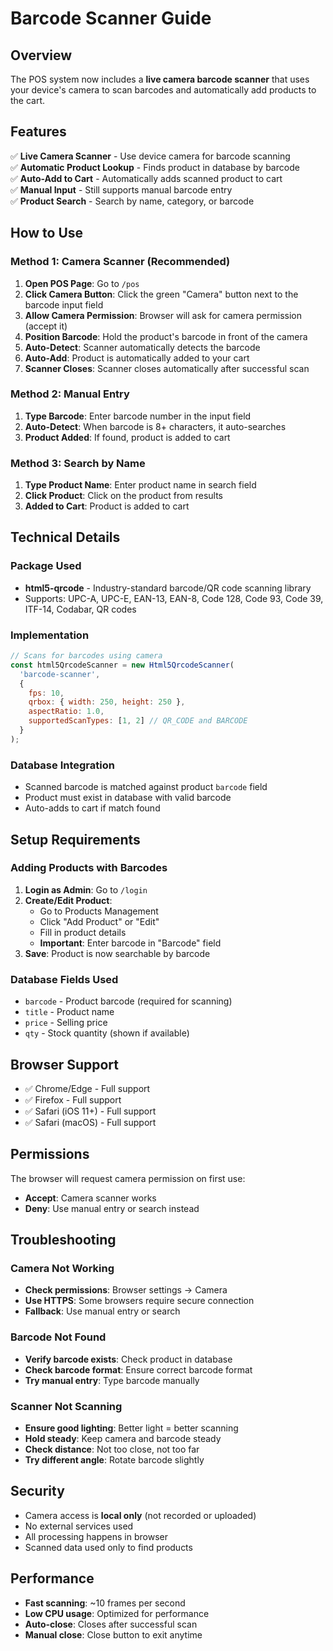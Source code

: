 # Barcode Scanner Guide

## Overview

The POS system now includes a **live camera barcode scanner** that uses your device's camera to scan barcodes and automatically add products to the cart.

## Features

✅ **Live Camera Scanner** - Use device camera for barcode scanning  
✅ **Automatic Product Lookup** - Finds product in database by barcode  
✅ **Auto-Add to Cart** - Automatically adds scanned product to cart  
✅ **Manual Input** - Still supports manual barcode entry  
✅ **Product Search** - Search by name, category, or barcode

## How to Use

### Method 1: Camera Scanner (Recommended)

1. **Open POS Page**: Go to `/pos`
2. **Click Camera Button**: Click the green "Camera" button next to the barcode input field
3. **Allow Camera Permission**: Browser will ask for camera permission (accept it)
4. **Position Barcode**: Hold the product's barcode in front of the camera
5. **Auto-Detect**: Scanner automatically detects the barcode
6. **Auto-Add**: Product is automatically added to your cart
7. **Scanner Closes**: Scanner closes automatically after successful scan

### Method 2: Manual Entry

1. **Type Barcode**: Enter barcode number in the input field
2. **Auto-Detect**: When barcode is 8+ characters, it auto-searches
3. **Product Added**: If found, product is added to cart

### Method 3: Search by Name

1. **Type Product Name**: Enter product name in search field
2. **Click Product**: Click on the product from results
3. **Added to Cart**: Product is added to cart

## Technical Details

### Package Used
- **html5-qrcode** - Industry-standard barcode/QR code scanning library
- Supports: UPC-A, UPC-E, EAN-13, EAN-8, Code 128, Code 93, Code 39, ITF-14, Codabar, QR codes

### Implementation
```javascript
// Scans for barcodes using camera
const html5QrcodeScanner = new Html5QrcodeScanner(
  'barcode-scanner',
  {
    fps: 10,
    qrbox: { width: 250, height: 250 },
    aspectRatio: 1.0,
    supportedScanTypes: [1, 2] // QR_CODE and BARCODE
  }
);
```

### Database Integration
- Scanned barcode is matched against product `barcode` field
- Product must exist in database with valid barcode
- Auto-adds to cart if match found

## Setup Requirements

### Adding Products with Barcodes

1. **Login as Admin**: Go to `/login`
2. **Create/Edit Product**: 
   - Go to Products Management
   - Click "Add Product" or "Edit"
   - Fill in product details
   - **Important**: Enter barcode in "Barcode" field
3. **Save**: Product is now searchable by barcode

### Database Fields Used
- `barcode` - Product barcode (required for scanning)
- `title` - Product name
- `price` - Selling price
- `qty` - Stock quantity (shown if available)

## Browser Support

- ✅ Chrome/Edge - Full support
- ✅ Firefox - Full support
- ✅ Safari (iOS 11+) - Full support
- ✅ Safari (macOS) - Full support

## Permissions

The browser will request camera permission on first use:
- **Accept**: Camera scanner works
- **Deny**: Use manual entry or search instead

## Troubleshooting

### Camera Not Working
- **Check permissions**: Browser settings → Camera
- **Use HTTPS**: Some browsers require secure connection
- **Fallback**: Use manual entry or search

### Barcode Not Found
- **Verify barcode exists**: Check product in database
- **Check barcode format**: Ensure correct barcode format
- **Try manual entry**: Type barcode manually

### Scanner Not Scanning
- **Ensure good lighting**: Better light = better scanning
- **Hold steady**: Keep camera and barcode steady
- **Check distance**: Not too close, not too far
- **Try different angle**: Rotate barcode slightly

## Security

- Camera access is **local only** (not recorded or uploaded)
- No external services used
- All processing happens in browser
- Scanned data used only to find products

## Performance

- **Fast scanning**: ~10 frames per second
- **Low CPU usage**: Optimized for performance
- **Auto-close**: Closes after successful scan
- **Manual close**: Close button to exit anytime

